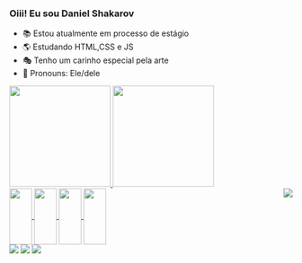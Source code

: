 ### Oiii! Eu sou Daniel Shakarov
- 📚 Estou atualmente em processo de estágio
- 🌎 Estudando HTML,CSS e JS
- 🎭 Tenho um carinho especial pela arte
- 💬 Pronouns: Ele/dele

<div>
<a href="https://github.com/Danielshakarov">
<img height="180cm" src="https://github-readme-stats.vercel.app/api?username=DanielShakarov&show_icons=true&theme=dracula&include_all_commits=true&count_private=true"/>
<img height="180cm" src="https://github-readme-stats.vercel.app/api/top-langs/?username=DanielShakarov&layout=compact&langs_count=16&theme=dracula"/>
</div>
<div>
 <img align= "center" height="100" width="40" src="https://cdn.jsdelivr.net/gh/devicons/devicon/icons/html5/html5-original.svg">
 <img align= "center" height="100" width="40" src="https://cdn.jsdelivr.net/gh/devicons/devicon/icons/canva/canva-original.svg"> 
 <img align= "center" height="100" width="40" src="https://cdn.jsdelivr.net/gh/devicons/devicon/icons/javascript/javascript-original.svg"> 
 <img align= "center" height="100" width="40" src="https://cdn.jsdelivr.net/gh/devicons/devicon/icons/css3/css3-original.svg">
 <img align= "right" src="gifdogithub.png">
</div>
 <div>
  <a href="https://www.instagram.com/daniel_shakarov_dan/" target="_blank"><img src="https://img.shields.io/badge/Instagram-E4405F?style=for-the-badge&logo=instagram&logoColor=white" target="_blank"></a>
  <a href="+55 88 9222-3566" target="_blank"><img src="https://img.shields.io/badge/WhatsApp-25D366?style=for-the-badge&logo=whatsapp&logoColor=white" target="_blank"></a>
  <a href="daniel.siva@aluno.ce.gov.br" target="_blank"><img src= "https://img.shields.io/badge/Gmail-D14836?style=for-the-badge&logo=gmail&logoColor=white" target="_blank"></a>
 </div>
